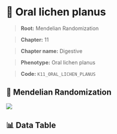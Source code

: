 # 🧪 Oral lichen planus

> **Root:** Mendelian Randomization

> **Chapter:** 11  

> **Chapter name:** Digestive

> **Phenotype:** Oral lichen planus  

> **Code:** `K11_ORAL_LICHEN_PLANUS`

## 🧬 Mendelian Randomization  

<img src="/MR/Figures/Forward/K11_ORAL_LICHEN_PLANUS.png"/>

## 📊 Data Table

<CsvTableMRF src="/public/MR/Data/Forward/K11_ORAL_LICHEN_PLANUS.csv"/>
